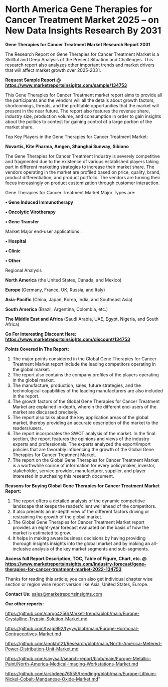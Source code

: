 # North America Gene Therapies for Cancer Treatment Market 2025 – on New Data Insights Research By 2031

<strong>Gene Therapies for Cancer Treatment Market Research Report 2031</strong>

The Research Report on Gene Therapies for Cancer Treatment Market is a Skillful and Deep Analysis of the Present Situation and Challenges. This research report also analyzes other important trends and market drivers that will affect market growth over 2025-2031.

<strong>Request Sample Report @ <a href=https://www.marketreportsinsights.com/sample/134753>https://www.marketreportsinsights.com/sample/134753</a></strong>

This Gene Therapies for Cancer Treatment market report aims to provide all the participants and the vendors will all the details about growth factors, shortcomings, threats, and the profitable opportunities that the market will present in the near future. The report also features the revenue share, industry size, production volume, and consumption in order to gain insights about the politics to contest for gaining control of a large portion of the market share.

Top Key Players in the Gene Therapies for Cancer Treatment Market:

<strong>Novartis, Kite Pharma, Amgen, Shanghai Sunway, Sibiono</strong>

The Gene Therapies for Cancer Treatment Industry is severely competitive and fragmented due to the existence of various established players taking part in different marketing strategies to increase their market share. The vendors operating in the market are profiled based on price, quality, brand, product differentiation, and product portfolio. The vendors are turning their focus increasingly on product customization through customer interaction.

Gene Therapies for Cancer Treatment Market Major Types are:

<strong>• Gene Induced Immunotherapy

• Oncolytic Virotherapy

• Gene Transfer</strong>

Market Major end-user applications :

<strong>• Hospital

• Clinic

• Other</strong>

Regional Analysis

</u><strong><b>North America</b></strong> (the United States, Canada, and Mexico)

<strong><b>Europe </b></strong>(Germany, France, UK, Russia, and Italy)

<strong><b>Asia-Pacific</b></strong> (China, Japan, Korea, India, and Southeast Asia)

<strong><b>South America</b></strong> (Brazil, Argentina, Colombia, etc.)

<strong><b>The Middle East and Africa</b></strong> (Saudi Arabia, UAE, Egypt, Nigeria, and South Africa)

<strong>Go For Interesting Discount Here: <a href=https://www.marketreportsinsights.com/discount/134753>https://www.marketreportsinsights.com/discount/134753</a></strong>

<strong>Points Covered in The Report:</strong>
<ol>
  <li>The major points considered in the Global Gene Therapies for Cancer Treatment Market report include the leading competitors operating in the global market.</li>
  <li>The report also contains the company profiles of the players operating in the global market.</li>
  <li>The manufacture, production, sales, future strategies, and the technological capabilities of the leading manufacturers are also included in the report.</li>
  <li>The growth factors of the Global Gene Therapies for Cancer Treatment Market are explained in-depth, wherein the different end-users of the market are discussed precisely.</li>
  <li>The report also talks about the key application areas of the global market, thereby providing an accurate description of the market to the readers/users.</li>
  <li>The report incorporates the SWOT analysis of the market. In the final section, the report features the opinions and views of the industry experts and professionals. The experts analyzed the export/import policies that are favorably influencing the growth of the Global Gene Therapies for Cancer Treatment Market.</li>
  <li>The report on the Global Gene Therapies for Cancer Treatment Market is a worthwhile source of information for every policymaker, investor, stakeholder, service provider, manufacturer, supplier, and player interested in purchasing this research document.</li>
</ol>
<strong>Reasons for Buying Global Gene Therapies for Cancer Treatment Market Report:</strong>

<ol>
  <li>The report offers a detailed analysis of the dynamic competitive landscape that keeps the reader/client well ahead of the competitors.</li>
  <li>It also presents an in-depth view of the different factors driving or restraining the growth of the global market.</li>
  <li>The Global Gene Therapies for Cancer Treatment Market report provides an eight-year forecast evaluated on the basis of how the market is estimated to grow.</li>
  <li>It helps in making aware business decisions by having providing thorough insights insights into the global market and by making an all-inclusive analysis of the key market segments and sub-segments.</li>
</ol>
<strong>Access full Report Description, TOC, Table of Figure, Chart, etc. @ <a href=https://www.marketreportsinsights.com/industry-forecast/gene-therapies-for-cancer-treatment-market-2022-134753>https://www.marketreportsinsights.com/industry-forecast/gene-therapies-for-cancer-treatment-market-2022-134753</a></strong>


Thanks for reading this article; you can also get individual chapter wise section or region wise report version like Asia, United States, Europe.

<strong>Contact Us:</strong>
sales@marketreportsinsights.com

<strong>Our other reports:</strong>

<a href=https://github.com/cargo4256/Market-trends/blob/main/Europe-Crystalline-Trypsin-Solution-Market.md>https://github.com/cargo4256/Market-trends/blob/main/Europe-Crystalline-Trypsin-Solution-Market.md</a>

<a href=https://github.com/tyagi992/tyyyy/blob/main/Europe-Hormonal-Contraceptives-Market.md>https://github.com/tyagi992/tyyyy/blob/main/Europe-Hormonal-Contraceptives-Market.md</a>

<a href=https://github.com/anokhi121/Research/blob/main/North-America-Metered-Power-Distribution-Unit-Market.md>https://github.com/anokhi121/Research/blob/main/North-America-Metered-Power-Distribution-Unit-Market.md</a>

<a href=https://github.com/sayysaif/search-report/blob/main/Europe-Metallic-Paint/North-America-Medical-Imaging-Workstations-Market.md>https://github.com/sayysaif/search-report/blob/main/Europe-Metallic-Paint/North-America-Medical-Imaging-Workstations-Market.md</a>

<a href=https://github.com/arshdeep76555/trendingg/blob/main/Europe-Lithium-Nickel-Cobalt-Manganese-Oxide-Market.md>https://github.com/arshdeep76555/trendingg/blob/main/Europe-Lithium-Nickel-Cobalt-Manganese-Oxide-Market.md</a>"

